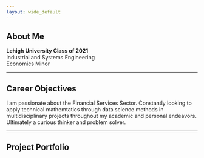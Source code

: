 ```yaml
---
layout: wide_default
---
```

## About Me
**Lehigh University Class of 2021**
<br>
Industrial and Systems Engineering
<br>
Economics Minor
<br>

---

## Career Objectives

I am passionate about the Financial Services Sector. Constantly looking to apply technical mathemtatics through data science methods in multidisciplinary projects throughout my academic and personal endeavors. Ultimately a curious thinker and problem solver.

---

## Project Portfolio

<!-- You can link to other websites, PDFs in this repo, and other pages in this repo -->
